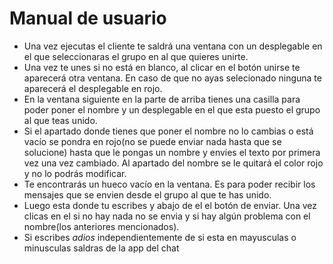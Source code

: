 # Manual de usuario
- Una vez ejecutas el cliente te saldrá una ventana con un desplegable en el que seleccionaras el grupo en al que 
quieres unirte.
- Una vez te unes si no está en blanco, al clicar en el botón unirse te aparecerá otra ventana. En caso de que no 
ayas selecionado ninguna te aparecerá el desplegable en rojo.
- En la ventana siguiente en la parte de arriba tienes una casilla para poder poner el nombre y un desplegable en 
el que esta puesto el grupo al que teas unido.
- Si el apartado donde tienes que poner el nombre no lo cambias o está vacío se pondra en rojo(no se puede enviar nada 
hasta que se solucione) hasta que le pongas un nombre y envies el texto por primera vez una vez cambiado. Al apartado 
del nombre se le quitará el color rojo y no lo podrás modificar.
- Te encontrarás un hueco vacío en la ventana. Es para poder recibir los mensajes que se envien desde el grupo al 
que te has unido.
- Luego esta donde tu escribes y abajo de el el botón de enviar. Una vez clicas en el si no hay nada no se envia y 
si hay algún problema con el nombre(los anteriores mencionados).
- Si escribes *_adios_* independientemente de si esta en mayusculas o minusculas saldras de la app del chat
